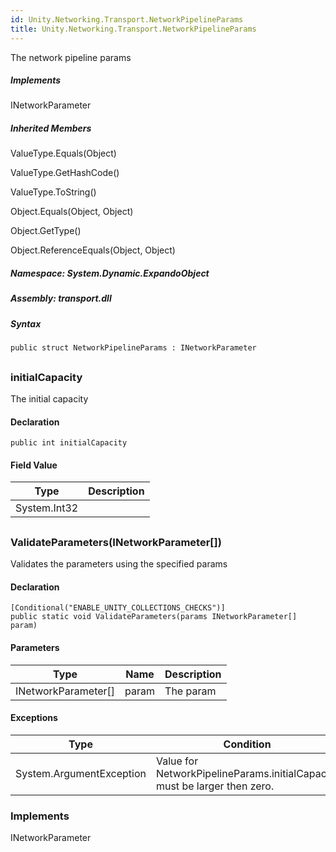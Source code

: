 ```yaml
---  
id: Unity.Networking.Transport.NetworkPipelineParams  
title: Unity.Networking.Transport.NetworkPipelineParams  
---
```


<div class="markdown level0 summary">

The network pipeline params

</div>

<div class="markdown level0 conceptual">

</div>

<div classs="implements">

##### Implements

<div>

INetworkParameter

</div>

</div>

<div class="inheritedMembers">

##### Inherited Members

<div>

ValueType.Equals(Object)

</div>

<div>

ValueType.GetHashCode()

</div>

<div>

ValueType.ToString()

</div>

<div>

Object.Equals(Object, Object)

</div>

<div>

Object.GetType()

</div>

<div>

Object.ReferenceEquals(Object, Object)

</div>

</div>

##### **Namespace**: System.Dynamic.ExpandoObject

##### **Assembly**: transport.dll

##### Syntax

``` lang-csharp
public struct NetworkPipelineParams : INetworkParameter
```

## 

### initialCapacity

<div class="markdown level1 summary">

The initial capacity

</div>

<div class="markdown level1 conceptual">

</div>

#### Declaration

``` lang-csharp
public int initialCapacity
```

#### Field Value

| Type         | Description |
|--------------|-------------|
| System.Int32 |             |

## 

### ValidateParameters(INetworkParameter\[\])

<div class="markdown level1 summary">

Validates the parameters using the specified params

</div>

<div class="markdown level1 conceptual">

</div>

#### Declaration

``` lang-csharp
[Conditional("ENABLE_UNITY_COLLECTIONS_CHECKS")]
public static void ValidateParameters(params INetworkParameter[] param)
```

#### Parameters

| Type                  | Name  | Description |
|-----------------------|-------|-------------|
| INetworkParameter\[\] | param | The param   |

#### Exceptions

| Type                     | Condition                                                                 |
|--------------------------|---------------------------------------------------------------------------|
| System.ArgumentException | Value for NetworkPipelineParams.initialCapacity must be larger then zero. |

### Implements

<div>

INetworkParameter

</div>
